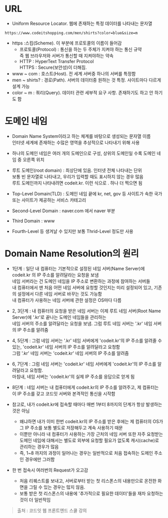 # URL
* Uniform Resource Locator. 웹에 존재하는 특정 데이터를 나타내는 문자열

```
https://www.codeitshopping.com/men/shirts?color=blue&size=m
```
* https :스킴(Scheme). 이 부분에 프로토콜의 이름이 들어감
    * 프로토콜(Protocol) : 통신을 하는 두 주체가 지켜야 하는 통신 규약   
    즉 웹 브라우저와 서버가 통신할 때 지켜야하는 약속
    * HTTP : HyperText Transfer Protocol   
    HTTPS : Secure(보안성)이 더해짐.
* www ~ com : 호스트(Host). 전 세계 서버중 하나의 서버를 특정함
* men ~ shirts? : 경로(Path). 서버의 데이터중 원하는 것 특정. 사이트마다 다르게 설계 가능
* color ~ m : 쿼리(Query). 데이터 관련 세부적 요구 사항. 존재하기도 하고 안 하기도 함

# 도메인 네임
* Domain Name System이라고 하는 체계를 바탕으로 생성되는 문자열 이름   
인터넷 세계에 존재하는 수많은 영역을 추상적으로 나타내기 위해 사용
* 하나의 도메인 네임은 여러 개의 도메인으로 구성, 상위의 도메인일 수록 도메인 네임 중 오른쪽 위치

* 루트 도메인(root domain) : 최상단에 있음. 인터넷 전체 나타내는 단위   
보통 빈 문자열로 나타내고, 우리가 입력할 때도 표시하지 않는 경우 많음   
루트 도메인까지 나타내려면 codeit.kr. 이런 식으로 . 하나 더 찍으면 됨   
* Top-Level Domain(TLD) : 도메인 네임 끝에 kr, net, gov 등 사이트가 속한 국가 또는 사이트가 제공하는 서비스 카테고리
* Second-Level Domain : naver.com 에서 naver 부분
* Third Domain : www
* Fourth-Level 등 생겨날 수 있지만 보통 Thrid-Level 정도만 사용

# Domain Name Resolution의 원리

* 1단계 : 일단 내 컴퓨터는 기본적으로 설정된 네임 서버(Name Server)에 codeit.kr 의 IP 주소를 알려달라는 요청을 보냄   
네임 서버라는 건 도메인 네임을 IP 주소로 변환하는 과정에 참여하는 서버들   
내 컴퓨터에서 맨 처음 어떤 네임 서버에 요청할 것인지는 미리 설정되어 있고, 기존의 설정에서 다른 네임 서버로 바꾸는 것도 가능함   
내 컴퓨터가 사용하는 네임 서버에 관한 설정은 OS마다 다름   

* 2, 3단계 : 내 컴퓨터의 요청을 받은 네임 서버는 이제 루트 네임 서버(Root Name Server)에 '.kr'로 끝나는 도메인 네임들을 관리하는   
네임 서버의 주소를 알려달라는 요청을 보냄. 그럼 루트 네임 서버는 '.kr' 네임 서버의 IP 주소를 알려줌

* 4, 5단계 : 그럼 네임 서버는 '.kr' 네임 서버에게 'codeit.kr'의 IP 주소를 알려줄 수 있는, 'codeit.kr' 네임 서버의 IP 주소를 알려달라고 요청함   
그럼 '.kr' 네임 서버는 'codeit.kr' 네임 서버의 IP 주소를 알려줌   

* 6, 7단계 : 그럼 네임 서버는 'codeit.kr' 네임 서버에게 'codeit.kr'의 IP 주소를 알려달라고 요청함.   
마침내, 네임 서버는 'codeit.kr'의 실제 IP 주소를 응답으로 얻게 됨

* 8단계 : 네임 서버는 내 컴퓨터에게 codeit.kr의 IP 주소를 알려주고, 제 컴퓨터는 이 IP 주소를 갖고 코드잇 서버와 본격적인 통신을 시작함   

* 참고로, 내가 codeit.kr에 접속할 때마다 매번 1부터 8까지의 단계가 항상 발생하는 것은 아님
    * 왜냐하면 내가 이미 한번 codeit.kr의 IP 주소를 받은 후에는 제 컴퓨터의 OS가 그 IP 주소를 보통 별도로 저장해두고 계속 사용하기 때문   
    * 이뿐만 아니라 내 컴퓨터가 사용하는 가장 근처의 네임 서버 또한 자주 요청받는 도메인 네임에 대해서는 별도로 외부에 요청할 필요가 없도록 캐시(cache)로 관리하는 경우가 많음   
    * 즉, 1~8 까지의 과정이 일어나는 경우는 일반적으로 처음 접속하는 도메인 주소인 경우에만 그러함

* 한 번 접속시 여러번의 Request가 오고감
    * 처음 리퀘스트를 보내고, 서버로부터 받는 첫 리스폰스의 내용만으로 온전한 화면을 그릴 수 있는 경우는 많지 않음.
    * 보통 받은 첫 리스폰스의 내용에 '추가적으로 필요한 데이터'들을 재차 요청하는 것이 더 일반적임

> 출처 : 코드잇 웹 프론트엔드 스쿨 강의
